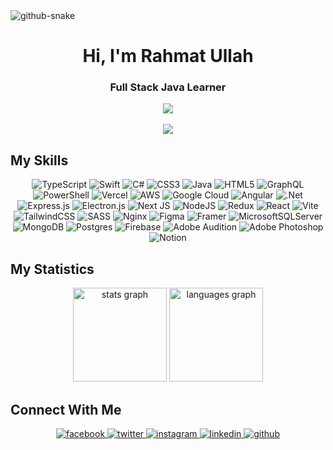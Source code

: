<picture>
  <source media="(prefers-color-scheme: dark)"
    srcset="https://raw.githubusercontent.com/Rahmatullahs/Rahmatullahs/a6be4a8ed5c0973dce463d2df13c9dd841f0e35e/github-contribution-grid-snake-dark.svg" />
  <source media="(prefers-color-scheme: light)"
    srcset="https://raw.githubusercontent.com/Rahmatullahs/Rahmatullahs/a6be4a8ed5c0973dce463d2df13c9dd841f0e35e/github-contribution-grid-snake-dark.svg" />
  <img alt="github-snake"
    src="https://raw.githubusercontent.com/Rahmatullahs/Rahmatullahs/a6be4a8ed5c0973dce463d2df13c9dd841f0e35e/github-contribution-grid-snake-dark.svg" />
</picture>

<h1 align="center">Hi, I'm Rahmat Ullah</h1>
<h3 align="center">Full Stack Java Learner</h3>

<div align="center">
  <img src="https://komarev.com/ghpvc/?username=Rahmatullahs&label=Profile%20views&color=0e75b6&style=flat" align="center"/>
</div>

<br/>

<div align="center">
  <a href="https://www.buymeacoffee.com/" target="_blank" style="display: inline-block;">
    <img src="https://img.shields.io/badge/Donate-Buy%20Me%20A%20Coffee-orange.svg?style=flat-square&logo=buymeacoffee" align="center" />
  </a>
</div>

<h2>My Skills</h2>

<div align="center">

![TypeScript](https://img.shields.io/badge/typescript-%23007ACC.svg?style=for-the-badge&logo=typescript&logoColor=white)
![Swift](https://img.shields.io/badge/swift-F54A2A?style=for-the-badge&logo=swift&logoColor=white)
![C#](https://img.shields.io/badge/c%23-%23239120.svg?style=for-the-badge&logo=csharp&logoColor=white)
![CSS3](https://img.shields.io/badge/css3-%231572B6.svg?style=for-the-badge&logo=css3&logoColor=white)
![Java](https://img.shields.io/badge/java-%23ED8B00.svg?style=for-the-badge&logo=openjdk&logoColor=white)
![HTML5](https://img.shields.io/badge/html5-%23E34F26.svg?style=for-the-badge&logo=html5&logoColor=white)
![GraphQL](https://img.shields.io/badge/-GraphQL-E10098?style=for-the-badge&logo=graphql&logoColor=white)
![PowerShell](https://img.shields.io/badge/PowerShell-%235391FE.svg?style=for-the-badge&logo=powershell&logoColor=white)
![Vercel](https://img.shields.io/badge/vercel-%23000000.svg?style=for-the-badge&logo=vercel&logoColor=white)
![AWS](https://img.shields.io/badge/AWS-%23FF9900.svg?style=for-the-badge&logo=amazon-aws&logoColor=white) ![Google
Cloud](https://img.shields.io/badge/GoogleCloud-%234285F4.svg?style=for-the-badge&logo=google-cloud&logoColor=white)
![Angular](https://img.shields.io/badge/angular-%23DD0031.svg?style=for-the-badge&logo=angular&logoColor=white)
![.Net](https://img.shields.io/badge/.NET-5C2D91?style=for-the-badge&logo=.net&logoColor=white)
![Express.js](https://img.shields.io/badge/express.js-%23404d59.svg?style=for-the-badge&logo=express&logoColor=%2361DAFB)
![Electron.js](https://img.shields.io/badge/Electron-191970?style=for-the-badge&logo=Electron&logoColor=white) ![Next
JS](https://img.shields.io/badge/Next-black?style=for-the-badge&logo=next.js&logoColor=white)
![NodeJS](https://img.shields.io/badge/node.js-6DA55F?style=for-the-badge&logo=node.js&logoColor=white)
![Redux](https://img.shields.io/badge/redux-%23593d88.svg?style=for-the-badge&logo=redux&logoColor=white)
![React](https://img.shields.io/badge/react-%2320232a.svg?style=for-the-badge&logo=react&logoColor=%2361DAFB)
![Vite](https://img.shields.io/badge/vite-%23646CFF.svg?style=for-the-badge&logo=vite&logoColor=white)
![TailwindCSS](https://img.shields.io/badge/tailwindcss-%2338B2AC.svg?style=for-the-badge&logo=tailwind-css&logoColor=white)
![SASS](https://img.shields.io/badge/SASS-hotpink.svg?style=for-the-badge&logo=SASS&logoColor=white)
![Nginx](https://img.shields.io/badge/nginx-%23009639.svg?style=for-the-badge&logo=nginx&logoColor=white)
![Figma](https://img.shields.io/badge/figma-%23F24E1E.svg?style=for-the-badge&logo=figma&logoColor=white)
![Framer](https://img.shields.io/badge/Framer-black?style=for-the-badge&logo=framer&logoColor=blue)
![MicrosoftSQLServer](https://img.shields.io/badge/Microsoft%20SQL%20Server-CC2927?style=for-the-badge&logo=microsoft%20sql%20server&logoColor=white)
![MongoDB](https://img.shields.io/badge/MongoDB-%234ea94b.svg?style=for-the-badge&logo=mongodb&logoColor=white)
![Postgres](https://img.shields.io/badge/postgres-%23316192.svg?style=for-the-badge&logo=postgresql&logoColor=white)
![Firebase](https://img.shields.io/badge/Firebase-039BE5?style=for-the-badge&logo=Firebase&logoColor=white) ![Adobe
Audition](https://img.shields.io/badge/Adobe%20Audition-9999FF.svg?style=for-the-badge&logo=Adobe%20Audition&logoColor=white)
![Adobe
Photoshop](https://img.shields.io/badge/adobe%20photoshop-%2331A8FF.svg?style=for-the-badge&logo=adobe%20photoshop&logoColor=white)
![Notion](https://img.shields.io/badge/Notion-%23000000.svg?style=for-the-badge&logo=notion&logoColor=white)

</div>

<h2>My Statistics</h2>
<div align="center">
  <img src="https://github-readme-stats.vercel.app/api?username=Rahmatullahs&hide_title=false&hide_rank=false&show_icons=true&include_all_commits=true&count_private=true&disable_animations=false&theme=transparent&locale=en&hide_border=false" height="150" alt="stats graph"  />
  <img src="https://github-readme-stats.vercel.app/api/top-langs?username=Rahmatullahs&locale=en&hide_title=false&layout=compact&card_width=320&langs_count=5&theme=transparent&hide_border=false" height="150" alt="languages graph"  />
</div>

<h2>Connect With Me</h2>

  <div align="center">
  <a href="https://www.facebook.com/Rahmatullahs" target="_blank">
    <img src=https://img.shields.io/badge/facebook-%232E87FB.svg?&style=for-the-badge&logo=facebook&logoColor=white
      alt=facebook style="margin-bottom: 5px;" />
  </a>
   <a href="https://twitter.com/Rahmatullahs" target="_blank">
    <img src=https://img.shields.io/badge/twitter-%2300acee.svg?&style=for-the-badge&logo=twitter&logoColor=white
      alt=twitter style="margin-bottom: 5px;" />
  </a>
  <a href="https://instagram.com/Rahmatullahs" target="_blank">
    <img src=https://img.shields.io/badge/instagram-%23000000.svg?&style=for-the-badge&logo=instagram&logoColor=white
      alt=instagram style="margin-bottom: 5px;" />
  </a>
   <a href="https://linkedin.com/in/Rahmatullahs" target="_blank">
    <img src=https://img.shields.io/badge/linkedin-%231E77B5.svg?&style=for-the-badge&logo=linkedin&logoColor=white
      alt=linkedin style="margin-bottom: 5px;" />
  </a>
  <a href="https://github.com/Rahmatullahs" target="_blank">
    <img src=https://img.shields.io/badge/github-%2324292e.svg?&style=for-the-badge&logo=github&logoColor=white
      alt=github style="margin-bottom: 5px;" />
  </a>
